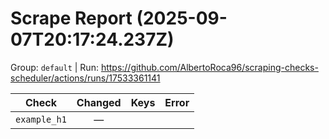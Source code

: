 # Scrape Report (2025-09-07T20:17:24.237Z)

Group: `default`  |  Run: https://github.com/AlbertoRoca96/scraping-checks-scheduler/actions/runs/17533361141

| Check | Changed | Keys | Error |
|---|:---:|:--|:--|
| `example_h1` | — |  |  |

